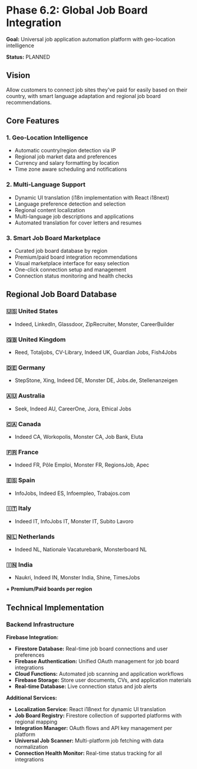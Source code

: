 # Phase 6.2: Global Job Board Integration

**Goal:** Universal job application automation platform with geo-location intelligence

**Status:** PLANNED

## Vision
Allow customers to connect job sites they've paid for easily based on their country, with smart language adaptation and regional job board recommendations.

## Core Features

### 1. Geo-Location Intelligence
- Automatic country/region detection via IP
- Regional job market data and preferences
- Currency and salary formatting by location
- Time zone aware scheduling and notifications

### 2. Multi-Language Support
- Dynamic UI translation (i18n implementation with React i18next)
- Language preference detection and selection
- Regional content localization
- Multi-language job descriptions and applications
- Automated translation for cover letters and resumes

### 3. Smart Job Board Marketplace
- Curated job board database by region
- Premium/paid board integration recommendations
- Visual marketplace interface for easy selection
- One-click connection setup and management
- Connection status monitoring and health checks

## Regional Job Board Database

### 🇺🇸 United States
- Indeed, LinkedIn, Glassdoor, ZipRecruiter, Monster, CareerBuilder

### 🇬🇧 United Kingdom
- Reed, Totaljobs, CV-Library, Indeed UK, Guardian Jobs, Fish4Jobs

### 🇩🇪 Germany
- StepStone, Xing, Indeed DE, Monster DE, Jobs.de, Stellenanzeigen

### 🇦🇺 Australia
- Seek, Indeed AU, CareerOne, Jora, Ethical Jobs

### 🇨🇦 Canada
- Indeed CA, Workopolis, Monster CA, Job Bank, Eluta

### 🇫🇷 France
- Indeed FR, Pôle Emploi, Monster FR, RegionsJob, Apec

### 🇪🇸 Spain
- InfoJobs, Indeed ES, Infoempleo, Trabajos.com

### 🇮🇹 Italy
- Indeed IT, InfoJobs IT, Monster IT, Subito Lavoro

### 🇳🇱 Netherlands
- Indeed NL, Nationale Vacaturebank, Monsterboard NL

### 🇮🇳 India
- Naukri, Indeed IN, Monster India, Shine, TimesJobs

**+ Premium/Paid boards per region**

## Technical Implementation

### Backend Infrastructure

**Firebase Integration:**
- **Firestore Database:** Real-time job board connections and user preferences
- **Firebase Authentication:** Unified OAuth management for job board integrations
- **Cloud Functions:** Automated job scanning and application workflows
- **Firebase Storage:** Store user documents, CVs, and application materials
- **Real-time Database:** Live connection status and job alerts

**Additional Services:**
- **Localization Service:** React i18next for dynamic UI translation
- **Job Board Registry:** Firestore collection of supported platforms with regional mapping
- **Integration Manager:** OAuth flows and API key management per platform
- **Universal Job Scanner:** Multi-platform job fetching with data normalization
- **Connection Health Monitor:** Real-time status tracking for all integrations
